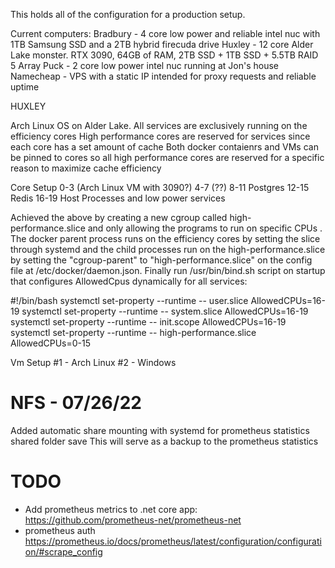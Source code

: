 This holds all of the configuration for a production setup. 

Current computers:
Bradbury - 4 core low power and reliable intel nuc with 1TB Samsung SSD and a 2TB hybrid firecuda drive
Huxley - 12 core Alder Lake monster. RTX 3090, 64GB of RAM, 2TB SSD + 1TB SSD + 5.5TB RAID 5 Array
Puck - 2 core low power intel nuc running at Jon's house
Namecheap - VPS with a static IP intended for proxy requests and reliable uptime

HUXLEY

Arch Linux OS on Alder Lake.
All services are exclusively running on the efficiency cores
High performance cores are reserved for services since each core has a set amount of cache
Both docker contaienrs and VMs can be pinned to cores so all high performance cores are reserved for a specific reason to maximize cache efficiency


Core Setup
0-3 (Arch Linux VM with 3090?)
4-7 (??)
8-11 Postgres
12-15 Redis
16-19 Host Processes and low power services

Achieved the above by creating a new cgroup called high-performance.slice and only allowing the programs to run on specific CPUs . The docker parent process runs on the efficiency cores by setting the slice through systemd and the child processes run on the high-performance.slice by setting the "cgroup-parent" to "high-performance.slice" on the config file at /etc/docker/daemon.json. Finally run /usr/bin/bind.sh script on startup that configures AllowedCpus dynamically for all services:

#!/bin/bash
systemctl set-property --runtime -- user.slice AllowedCPUs=16-19
systemctl set-property --runtime -- system.slice AllowedCPUs=16-19
systemctl set-property --runtime -- init.scope AllowedCPUs=16-19
systemctl set-property --runtime -- high-performance.slice AllowedCPUs=0-15

Vm Setup
#1 - Arch Linux
#2 - Windows

# NFS - 07/26/22
Added automatic share mounting with systemd for prometheus statistics shared folder save This will serve as a backup to the prometheus statistics

# TODO
- Add prometheus metrics to .net core app: https://github.com/prometheus-net/prometheus-net
- prometheus auth https://prometheus.io/docs/prometheus/latest/configuration/configuration/#scrape_config